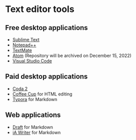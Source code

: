 # Text editor tools

## Free desktop applications
+ [Sublime Text](https://www.sublimetext.com/)
+ [Notepad++](https://notepad-plus-plus.org/)
+ [TextMate](https://macromates.com/)
+ [Atom](https://atom.io/) (Repository will be archived on December 15, 2022)
+ [Visual Studio Code](https://code.visualstudio.com/)

## Paid desktop applications
+ [Coda 2](https://panic.com/coda/)
+ [Coffee Cup](https://www.coffeecup.com/html-editor/) for HTML editing
+ [Typora](https://www.typora.io/) for Markdown

## Web applications
+ [Draft](https://draftin.com/draft/users/sign_up) for Markdown
+ [iA Writer](https://ia.net/writer) for Markdown


